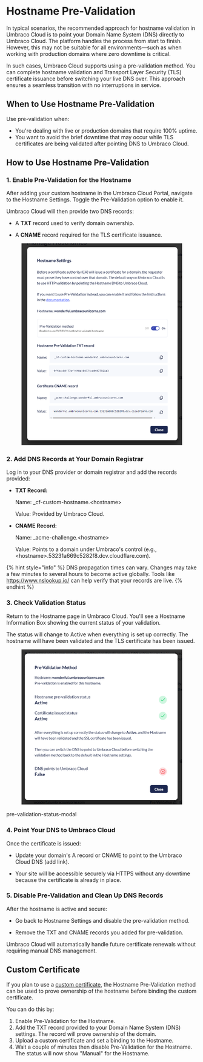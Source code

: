 # Hostname Pre-Validation

In typical scenarios, the recommended approach for hostname validation in Umbraco Cloud is to point your Domain Name System (DNS) directly to Umbraco Cloud. The platform handles the process from start to finish. However, this may not be suitable for all environments—such as when working with production domains where zero downtime is critical.

In such cases, Umbraco Cloud supports using a pre-validation method. You can complete hostname validation and Transport Layer Security (TLS) certificate issuance before switching your live DNS over. This approach ensures a seamless transition with no interruptions in service.

## When to Use Hostname Pre-Validation

Use pre-validation when:
- You're dealing with live or production domains that require 100% uptime.
- You want to avoid the brief downtime that may occur while TLS certificates are being validated after pointing DNS to Umbraco Cloud.

## How to Use Hostname Pre-Validation

### 1. Enable Pre-Validation for the Hostname

After adding your custom hostname in the Umbraco Cloud Portal, navigate to the Hostname Settings. Toggle the Pre-Validation option to enable it.

Umbraco Cloud will then provide two DNS records:

- A **TXT** record used to verify domain ownership.

- A **CNAME** record required for the TLS certificate issuance.

<figure><img src="images/hostname-settings-modal.png" alt="This is an image of the Hostname settings modal"></figure>


### 2. Add DNS Records at Your Domain Registrar

Log in to your DNS provider or domain registrar and add the records provided:

- **TXT Record:**

    Name:  _cf-custom-hostname.\<hostname\>

    Value: Provided by Umbraco Cloud.

- **CNAME Record:**

    Name: _acme-challenge.\<hostname\>

    Value: Points to a domain under Umbraco's control (e.g., \<hostname\>.53231a669c5282f8.dcv.cloudflare.com).

{% hint style="info" %}
DNS propagation times can vary. Changes may take a few minutes to several hours to become active globally. Tools like https://www.nslookup.io/ can help verify that your records are live.
{% endhint %}


### 3. Check Validation Status

Return to the Hostname page in Umbraco Cloud. You'll see a Hostname Information Box showing the current status of your validation.

The status will change to Active when everything is set up correctly. The hostname will have been validated and the TLS certificate has been issued.

<figure><img src="images/pre-validation-status-modal.png" alt="This is an image of the Pre-Validation status modal"></figure>

pre-validation-status-modal

### 4. Point Your DNS to Umbraco Cloud

Once the certificate is issued:

- Update your domain's A record or CNAME to point to the Umbraco Cloud DNS (add link).

- Your site will be accessible securely via HTTPS without any downtime because the certificate is already in place.


### 5. Disable Pre-Validation and Clean Up DNS Records

After the hostname is active and secure:

- Go back to Hostname Settings and disable the pre-validation method.

- Remove the TXT and CNAME records you added for pre-validation.

Umbraco Cloud will automatically handle future certificate renewals without requiring manual DNS management.


## Custom Certificate

If you plan to use a [custom certificate](security-certificates), the Hostname Pre-Validation method can be used to prove ownership of the hostname before binding the custom certificate.

You can do this by:

1. Enable Pre-Validation for the Hostname.
2. Add the TXT record provided to your Domain Name System (DNS) settings. The record will prove ownership of the domain.
3. Upload a custom certificate and set a binding to the Hostname.
4. Wait a couple of minutes then disable Pre-Validation for the Hostname. The status will now show "Manual" for the Hostname.

